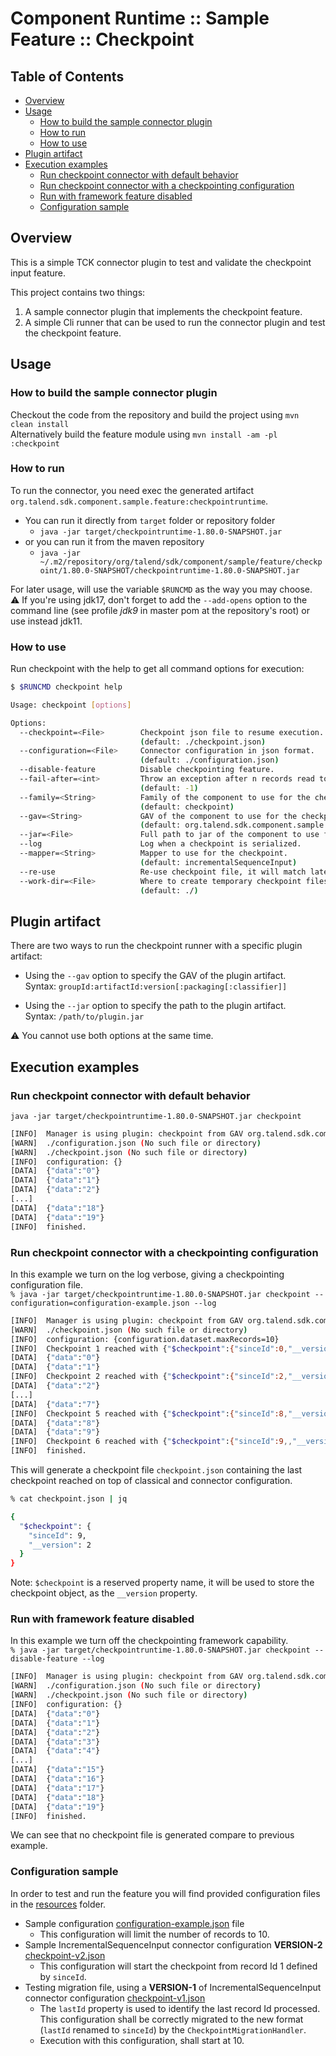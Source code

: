 # Component Runtime :: Sample Feature :: Checkpoint

## Table of Contents
- [Overview](#overview)
- [Usage](#usage)
  - [How to build the sample connector plugin](#how-to-build-the-sample-connector-plugin)
  - [How to run](#how-to-run)
  - [How to use](#how-to-use)
- [Plugin artifact](#plugin-artifact)
- [Execution examples](#execution-examples)
  - [Run checkpoint connector with default behavior](#run-checkpoint-connector-with-default-behavior)
  - [Run checkpoint connector with a checkpointing configuration](#run-checkpoint-connector-with-a-checkpointing-configuration)
  - [Run with framework feature disabled](#run-with-framework-feature-disabled)
  - [Configuration sample](#configuration-sample)

## Overview
This is a simple TCK connector plugin to test and validate the checkpoint input feature.

This project contains two things:
 1. A sample connector plugin that implements the checkpoint feature.
 2. A simple Cli runner that can be used to run the connector plugin and test the checkpoint feature.


## Usage
### How to build the sample connector plugin
Checkout the code from the repository and build the project using `mvn clean install`  
Alternatively build the feature module using `mvn install -am -pl :checkpoint`

### How to run
To run the connector, you need exec the generated artifact `org.talend.sdk.component.sample.feature:checkpointruntime`.  
* You can run it directly from `target` folder or repository folder
  * `java -jar target/checkpointruntime-1.80.0-SNAPSHOT.jar`
* or you can run it from the maven repository
  * `java -jar ~/.m2/repository/org/talend/sdk/component/sample/feature/checkpoint/1.80.0-SNAPSHOT/checkpointruntime-1.80.0-SNAPSHOT.jar`

For later usage, will use the variable `$RUNCMD` as the way you may choose.  
⚠️ If you're using jdk17, don't forget to add the `--add-opens` option to the command line
(see profile _jdk9_ in master pom at the repository's root) or use instead jdk11.

### How to use
Run checkpoint with the help to  get all command options for execution:

```bash
$ $RUNCMD checkpoint help

Usage: checkpoint [options]

Options:
  --checkpoint=<File>        Checkpoint json file to resume execution.
                             (default: ./checkpoint.json)
  --configuration=<File>     Connector configuration in json format.
                             (default: ./configuration.json)
  --disable-feature          Disable checkpointing feature.
  --fail-after=<int>         Throw an exception after n records read to simulate failure.
                             (default: -1)
  --family=<String>          Family of the component to use for the checkpoint.
                             (default: checkpoint)
  --gav=<String>             GAV of the component to use for the checkpoint.
                             (default: org.talend.sdk.component.sample.feature:checkpointruntime:jar:1.80.0-SNAPSHOT)
  --jar=<File>               Full path to jar of the component to use for the checkpoint.
  --log                      Log when a checkpoint is serialized.
  --mapper=<String>          Mapper to use for the checkpoint.
                             (default: incrementalSequenceInput)
  --re-use                   Re-use checkpoint file, it will match latest checkpoint available, otherwise will create numbered checkpoint.
  --work-dir=<File>          Where to create temporary checkpoint files.
                             (default: ./)
```

## Plugin artifact
There are two ways to run the checkpoint runner with a specific plugin artifact:
- Using the `--gav` option to specify the GAV of the plugin artifact.  
    Syntax:  `groupId:artifactId:version[:packaging[:classifier]]`  

- Using the `--jar` option to specify the path to the plugin artifact.  
    Syntax:  `/path/to/plugin.jar`

⚠️ You cannot use both options at the same time.

## Execution examples
### Run checkpoint connector with default behavior
`java -jar target/checkpointruntime-1.80.0-SNAPSHOT.jar checkpoint`

```bash 
[INFO]  Manager is using plugin: checkpoint from GAV org.talend.sdk.component.sample.feature:checkpointruntime:jar:1.80.0-SNAPSHOT.
[WARN]  ./configuration.json (No such file or directory)
[WARN]  ./checkpoint.json (No such file or directory)
[INFO]  configuration: {}
[DATA]  {"data":"0"}
[DATA]  {"data":"1"}
[DATA]  {"data":"2"}
[...]
[DATA]  {"data":"18"}
[DATA]  {"data":"19"}
[INFO]  finished.
```

### Run checkpoint connector with a checkpointing configuration
In this example we turn on the log verbose, giving a checkpointing configuration file.  
`% java -jar target/checkpointruntime-1.80.0-SNAPSHOT.jar checkpoint --configuration=configuration-example.json --log`

```bash
[INFO]  Manager is using plugin: checkpoint from GAV org.talend.sdk.component.sample.feature:checkpointruntime:jar:1.80.0-SNAPSHOT.
[WARN]  ./checkpoint.json (No such file or directory)
[INFO]  configuration: {configuration.dataset.maxRecords=10}
[INFO]  Checkpoint 1 reached with {"$checkpoint":{"sinceId":0,"__version":2}}.
[DATA]  {"data":"0"}
[DATA]  {"data":"1"}
[INFO]  Checkpoint 2 reached with {"$checkpoint":{"sinceId":2,"__version":2}}.
[DATA]  {"data":"2"}
[...]
[DATA]  {"data":"7"}
[INFO]  Checkpoint 5 reached with {"$checkpoint":{"sinceId":8,"__version":2}}.
[DATA]  {"data":"8"}
[DATA]  {"data":"9"}
[INFO]  Checkpoint 6 reached with {"$checkpoint":{"sinceId":9,,"__version":2}}.
[INFO]  finished.
```
This will generate a checkpoint file `checkpoint.json` containing the last checkpoint reached on top of classical
and connector configuration.

```bash
% cat checkpoint.json | jq

{
  "$checkpoint": {
    "sinceId": 9,
    "__version": 2
  }
}
```
Note: `$checkpoint` is a reserved property name, it will be used to store the checkpoint object, as the `__version` property.

### Run with framework feature disabled
In this example we turn off the checkpointing framework capability.  
`% java -jar target/checkpointruntime-1.80.0-SNAPSHOT.jar checkpoint --disable-feature --log`

```bash
[INFO]  Manager is using plugin: checkpoint from GAV org.talend.sdk.component.sample.feature:checkpointruntime:jar:1.80.0-SNAPSHOT.
[WARN]  ./configuration.json (No such file or directory)
[WARN]  ./checkpoint.json (No such file or directory)
[INFO]  configuration: {}
[DATA]  {"data":"0"}
[DATA]  {"data":"1"}
[DATA]  {"data":"2"}
[DATA]  {"data":"3"}
[DATA]  {"data":"4"}
[...]
[DATA]  {"data":"15"}
[DATA]  {"data":"16"}
[DATA]  {"data":"17"}
[DATA]  {"data":"18"}
[DATA]  {"data":"19"}
[INFO]  finished.
```
We can see that no checkpoint file is generated compare to previous example.

### Configuration sample
In order to test and run the feature you will find provided configuration files in the [resources](src/main/resources) folder.

 * Sample configuration [configuration-example.json](src/main/resources/configuration-example.json) file
   * This configuration will limit the number of records to 10.
 * Sample IncrementalSequenceInput connector configuration **VERSION-2** [checkpoint-v2.json](src/main/resources/checkpoint-v2.json)
   * This configuration will start the checkpoint from record Id 1 defined by `sinceId`.
 * Testing migration file, using a **VERSION-1** of IncrementalSequenceInput connector configuration [checkpoint-v1.json](src/main/resources/checkpoint-v1.json)
   * The `lastId` property is used to identify the last record Id processed. 
     This configuration shall be correctly migrated to the new format (`lastId` renamed to `sinceId`)
     by the `CheckpointMigrationHandler`.
   * Execution with this configuration, shall start at 10.

